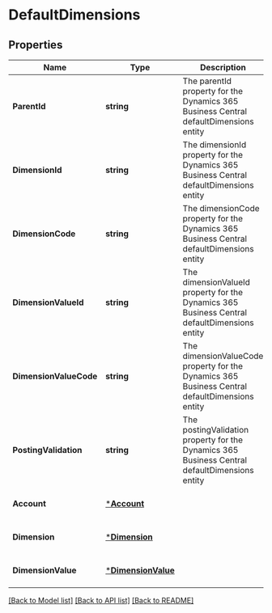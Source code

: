# DefaultDimensions

## Properties
Name | Type | Description | Notes
------------ | ------------- | ------------- | -------------
**ParentId** | **string** | The parentId property for the Dynamics 365 Business Central defaultDimensions entity | [optional] [default to null]
**DimensionId** | **string** | The dimensionId property for the Dynamics 365 Business Central defaultDimensions entity | [optional] [default to null]
**DimensionCode** | **string** | The dimensionCode property for the Dynamics 365 Business Central defaultDimensions entity | [optional] [default to null]
**DimensionValueId** | **string** | The dimensionValueId property for the Dynamics 365 Business Central defaultDimensions entity | [optional] [default to null]
**DimensionValueCode** | **string** | The dimensionValueCode property for the Dynamics 365 Business Central defaultDimensions entity | [optional] [default to null]
**PostingValidation** | **string** | The postingValidation property for the Dynamics 365 Business Central defaultDimensions entity | [optional] [default to null]
**Account** | [***Account**](account.md) |  | [optional] [default to null]
**Dimension** | [***Dimension**](dimension.md) |  | [optional] [default to null]
**DimensionValue** | [***DimensionValue**](dimensionValue.md) |  | [optional] [default to null]

[[Back to Model list]](../README.md#documentation-for-models) [[Back to API list]](../README.md#documentation-for-api-endpoints) [[Back to README]](../README.md)


